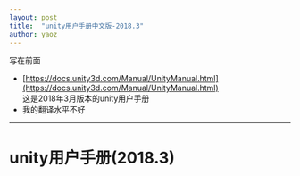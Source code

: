 ```yaml
---  
layout: post  
title:  "unity用户手册中文版-2018.3"  
author: yaoz  
---  
```


写在前面

- [https://docs.unity3d.com/Manual/UnityManual.html](https://docs.unity3d.com/Manual/UnityManual.html)  
  这是2018年3月版本的unity用户手册
- 我的翻译水平不好

***

# unity用户手册(2018.3)

